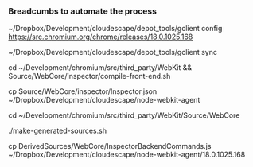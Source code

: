 ### Breadcumbs to automate the process

~/Dropbox/Development/cloudescape/depot_tools/gclient config https://src.chromium.org/chrome/releases/18.0.1025.168

~/Dropbox/Development/cloudescape/depot_tools/gclient sync

cd ~/Development/chromium/src/third_party/WebKit &&
Source/WebCore/inspector/compile-front-end.sh

cp Source/WebCore/inspector/Inspector.json ~/Dropbox/Development/cloudescape/node-webkit-agent

cd ~/Development/chromium/src/third_party/WebKit/Source/WebCore

./make-generated-sources.sh 

cp DerivedSources/WebCore/InspectorBackendCommands.js ~/Dropbox/Development/cloudescape/node-webkit-agent/18.0.1025.168
